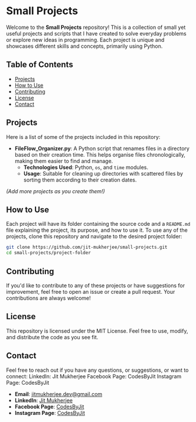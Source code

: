# Small Projects

Welcome to the **Small Projects** repository! This is a collection of small yet useful projects and scripts that I have created to solve everyday problems or explore new ideas in programming. Each project is unique and showcases different skills and concepts, primarily using Python.

## Table of Contents

- [Projects](#projects)
- [How to Use](#how-to-use)
- [Contributing](#contributing)
- [License](#license)
- [Contact](#contact)

## Projects

Here is a list of some of the projects included in this repository:

- **FileFlow_Organizer.py**: A Python script that renames files in a directory based on their creation time. This helps organise files chronologically, making them easier to find and manage.
  - **Technologies Used**: Python, `os`, and `time` modules.
  - **Usage**: Suitable for cleaning up directories with scattered files by sorting them according to their creation dates.

*(Add more projects as you create them!)*

## How to Use

Each project will have its folder containing the source code and a `README.md` file explaining the project, its purpose, and how to use it. To use any of the projects, clone this repository and navigate to the desired project folder:

```bash
git clone https://github.com/jit-mukherjee/small-projects.git
cd small-projects/project-folder
```

## Contributing
If you'd like to contribute to any of these projects or have suggestions for improvement, feel free to open an issue or create a pull request. Your contributions are always welcome!

## License
This repository is licensed under the MIT License. Feel free to use, modify, and distribute the code as you see fit.

## Contact
Feel free to reach out if you have any questions, or suggestions, or want to connect:
LinkedIn: Jit Mukherjee
Facebook Page: CodesByJit
Instagram Page: CodesByJit

- **Email**: jitmukherjee.dev@gmail.com
- **LinkedIn**: [Jit Mukherjee](https://www.linkedin.com/in/jit-mukherjee)
- **Facebook Page**: [CodesByJit]([https://www.linkedin.com/in/jit-mukherjee](https://www.facebook.com/profile.php?id=61564525307391))
- **Instagram Page**: [CodesByJit](https://www.linkedin.com/in/jit-mukherjee)
